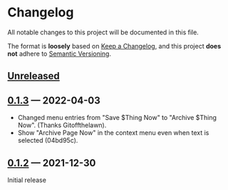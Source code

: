 # Changelog
All notable changes to this project will be documented in this file.

The format is **loosely** based on [Keep a Changelog](https://keepachangelog.com/en/1.0.0/),
and this project **does not** adhere to [Semantic Versioning](https://semver.org/spec/v2.0.0.html).

## [Unreleased]

[Unreleased]: https://github.com/tqdv/save-page-now/compare/v0.1.3...HEAD
[0.1.3]: https://github.com/tqdv/save-page-now/releases/tag/v0.1.3
[0.1.2]: https://github.com/tqdv/save-page-now/releases/tag/v0.1.2

## [0.1.3] — 2022-04-03

- Changed menu entries from "Save $Thing Now" to "Archive $Thing Now". (Thanks Gitoffthelawn).
- Show "Archive Page Now" in the context menu even when text is selected (04bd95c).


## [0.1.2] — 2021-12-30

Initial release